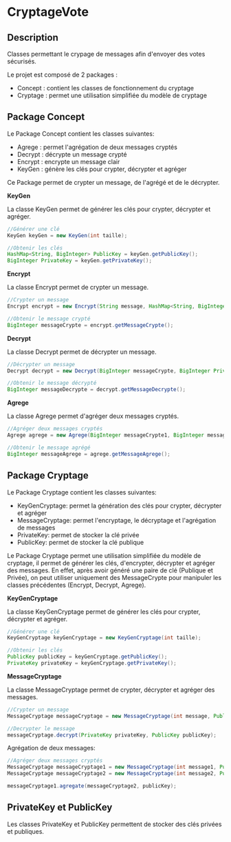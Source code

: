# CryptageVote



## Description

Classes permettant le crypage de messages afin d'envoyer des votes sécurisés.

Le projet est composé de 2 packages :

- Concept : contient les classes de fonctionnement du cryptage
- Cryptage : permet une utilisation simplifiée du modèle de cryptage


## Package Concept

Le Package Concept contient les classes suivantes:

- Agrege : permet l'agrégation de deux messages cryptés
- Decrypt : décrypte un message crypté 
- Encrypt : encrypte un message clair
- KeyGen : génère les clés pour crypter, décrypter et agréger

Ce Package permet de crypter un message, de l'agrégé et de le décrypter.

**KeyGen**

La classe KeyGen permet de générer les clés pour crypter, décrypter et agréger.
```java
//Générer une clé
KeyGen keyGen = new KeyGen(int taille);

//Obtenir les clés
HashMap<String, BigInteger> PublicKey = keyGen.getPublicKey();
BigInteger PrivateKey = keyGen.getPrivateKey();
```


**Encrypt**

La classe Encrypt permet de crypter un message.
```java
//Crypter un message
Encrypt encrypt = new Encrypt(String message, HashMap<String, BigInteger> PublicKey);

//Obtenir le message crypté
BigInteger messageCrypte = encrypt.getMessageCrypte();
```


**Decrypt**

La classe Decrypt permet de décrypter un message.
```java
//Décrypter un message
Decrypt decrypt = new Decrypt(BigInteger messageCrypte, BigInteger PrivateKey);

//Obtenir le message décrypté
BigInteger messageDecrypte = decrypt.getMessageDecrypte();
```

**Agrege**

La classe Agrege permet d'agréger deux messages cryptés.
```java
//Agréger deux messages cryptés
Agrege agrege = new Agrege(BigInteger messageCrypte1, BigInteger messageCrypte2, HashMap<String, BigInteger> PublicKey);

//Obtenir le message agrégé
BigInteger messageAgrege = agrege.getMessageAgrege();
```


## Package Cryptage

Le Package Cryptage contient les classes suivantes:

- KeyGenCryptage: permet la génération des clés pour crypter, décrypter et agréger
- MessageCryptage: permet l'encryptage, le décryptage et l'agrégation de messages
- PrivateKey: permet de stocker la clé privée
- PublicKey: permet de stocker la clé publique

Le Package Cryptage permet une utilisation simplifiée du modèle de cryptage, 
il permet de générer les clés, d'encrypter, décrypter et agréger des messages.
En effet, après avoir généré une paire de clé (Publique et Privée), on peut utiliser uniquement des 
MessageCrypte pour manipuler les classes précédentes (Encrypt, Decrypt, Agrege).

**KeyGenCryptage**

La classe KeyGenCryptage permet de générer les clés pour crypter, décrypter et agréger.
```java
//Générer une clé
KeyGenCryptage keyGenCryptage = new KeyGenCryptage(int taille);

//Obtenir les clés
PublicKey publicKey = keyGenCryptage.getPublicKey();
PrivateKey privateKey = keyGenCryptage.getPrivateKey();
```

**MessageCryptage**

La classe MessageCryptage permet de crypter, décrypter et agréger des messages.
```java
//Crypter un message
MessageCryptage messageCryptage = new MessageCryptage(int message, PublicKey publicKey);

//Decrypter le message
messageCryptage.decrypt(PrivateKey privateKey, PublicKey publicKey);
```

Agrégation de deux messages:
```java
//Agréger deux messages cryptés
MessageCryptage messageCryptage1 = new MessageCryptage(int message1, PublicKey publicKey);
MessageCryptage messageCryptage2 = new MessageCryptage(int message2, PublicKey publicKey);

messageCryptage1.agregate(messageCryptage2, publicKey);
```

## PrivateKey et PublicKey

Les classes PrivateKey et PublicKey permettent de stocker des clés privées et publiques.





